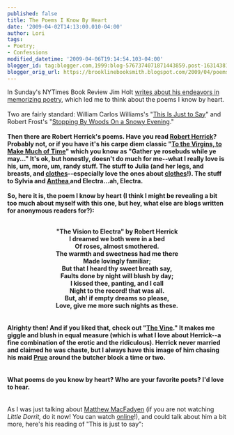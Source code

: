 ```yaml
---
published: false
title: The Poems I Know By Heart
date: '2009-04-02T14:13:00.010-04:00'
author: Lori
tags:
- Poetry;
- Confessions
modified_datetime: '2009-04-06T19:14:54.103-04:00'
blogger_id: tag:blogger.com,1999:blog-5767374071871443859.post-1631438101914822103
blogger_orig_url: https://brooklinebooksmith.blogspot.com/2009/04/poems-i-know-by-heart.html
---
```


In Sunday's NYTimes Book Review Jim Holt <a href="https://www.nytimes.com/2009/04/05/books/review/Holt-t.html">writes about his endeavors in memorizing poetry</a>, which led me to think about the poems I know by heart.<br /><br />Two are fairly standard: William Carlos Williams's "<a href="https://www.poets.org/viewmedia.php/prmMID/15535">This Is Just to Say</a>" and Robert Frost's "<a href="https://www.poets.org/viewmedia.php/prmMID/20519">Stopping By Woods On a Snowy Evening</a>."**<br /><br />Then there are Robert Herrick's poems. Have you read <a href="https://www.poets.org/poet.php/prmPID/197">Robert Herrick</a>? Probably not, or if you have it's his carpe diem classic "<a href="https://www.poets.org/viewmedia.php/prmMID/15923">To the Virgins, to Make Much of Time</a>" which you know as "Gather ye rosebuds while ye may..." It's ok, but honestly, doesn't do much for me--what I really love is his, um, more, um, randy stuff. The stuff to Julia (and her legs, and breasts, and <a href="https://www.poets.org/viewmedia.php/prmMID/20307">clothes</a>--especially love the ones about <a href="https://www.poets.org/viewmedia.php/prmMID/19791">clothes</a>!). The stuff to Sylvia and <a href="https://www.poetryfoundation.org/archive/poem.html?id=176772">Anthea </a>and Electra...ah, Electra.<br /><br />So, here it is, the poem I know by heart (I think I might be revealing a bit too much about myself with this one, but hey, what else are blogs written for anonymous readers for?):<br /><div align="center"></div><br /><div align="center">"The Vision to Electra" by Robert Herrick<br /></div><div align="center">I dreamed we both were in a bed</div><div align="center">Of roses, almost smothered.</div><div align="center">The warmth and sweetness had me there</div><div align="center">Made lovingly familiar;</div><div align="center">But that I heard thy sweet breath say,</div><div align="center">Faults done by night will blush by day;</div><div align="center">I kissed thee, panting, and I call</div><div align="center">Night to the record! that was all.</div><div align="center">But, ah! if empty dreams so please,</div><div align="center">Love, give me more such nights as these. </div><br /><div align="center"></div><br /><div align="left">Alrighty then! And if you liked that, check out "<a href="https://www.poetryfoundation.org/archive/poem.html?id=181082">The Vine</a>." It makes me giggle and blush in equal measure (which is what I love about Herrick--a fine combination of the erotic and the ridiculous). Herrick never married and claimed he was chaste, but I always have this image of him chasing his maid <a href="https://www.poetryfoundation.org/archive/poem.html?id=181045">Prue</a> around the butcher block a time or two. </div><div align="left"></div><div align="left"><br /><br />What poems do you know by heart? Who are your favorite poets? I'd love to hear.</div><div align="left"></div><div align="left"></div><div align="left"><br /><br />** As I was just talking about <a href="https://brooklinebooksmith.blogspot.com/2009/03/dickensian-moment.html">Matthew MacFadyen</a> (if you are not watching <em>Little Dorrit, </em>do it now! You can watch <a href="https://www.pbs.org/wgbh/masterpiece/littledorrit/watch.html#">online</a>!), and could talk about him a bit more, here's his reading of "This is just to say": </div><div align="left"></div><div align="left"></div><object height="344" width="425"><param name="movie" value="https://www.youtube.com/v/0d5bLf0gq2Q&amp;hl=en&amp;fs=1&amp;rel=0"><param name="allowFullScreen" value="true"><param name="allowscriptaccess" value="always"><embed src="https://www.youtube.com/v/0d5bLf0gq2Q&hl=en&fs=1&rel=0" type="application/x-shockwave-flash" allowscriptaccess="always" allowfullscreen="true" width="425" height="344"></embed></object>